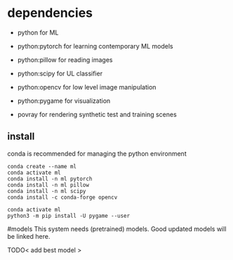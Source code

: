 # dependencies
* python             for ML
* python:pytorch     for learning contemporary ML models
* python:pillow      for reading images
* python:scipy       for UL classifier
* python:opencv      for low level image manipulation
* python:pygame      for visualization

* povray             for rendering synthetic test and training scenes

## install
conda is recommended for managing the python environment

    conda create --name ml
    conda activate ml
    conda install -n ml pytorch
    conda install -n ml pillow
    conda install -n ml scipy
    conda install -c conda-forge opencv
    
    conda activate ml
    python3 -m pip install -U pygame --user

#models
This system needs (pretrained) models. Good updated models will be linked here.

TODO< add best model >
